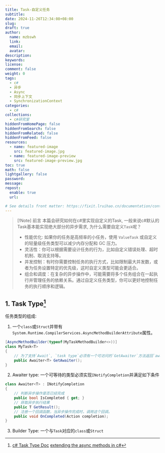 ```yaml
---
title: Task-自定义任务
subtitle:
date: 2024-11-26T12:34:08+08:00
slug:
draft: true
author:
  name: mzbswh
  link:
  email:
  avatar:
description:
keywords:
license:
comment: false
weight: 0
tags:
  - c#
  - 异步
  - Async
  - 同步上下文
  - SynchronizationContext
categories:
  - c#
collections:
  - c#研究室
hiddenFromHomePage: false
hiddenFromSearch: false
hiddenFromRelated: false
hiddenFromFeed: false
resources:
  - name: featured-image
    src: featured-image.jpg
  - name: featured-image-preview
    src: featured-image-preview.jpg
toc: true
math: false
lightgallery: false
password:
message:
repost:
  enable: true
  url:

# See details front matter: https://fixit.lruihao.cn/documentation/content-management/introduction/#front-matter
---
```


> [!Note] 前言
> 本篇会研究如何在c#里实现自定义的Task, 一般来说c#默认的Task基本能实现绝大部分的异步需求, 为什么需要自定义`Task`呢？
> - 性能优化: 如果你的任务是高频率的小任务，使用 `ValueTask` 或自定义的轻量级任务类型可以减少内存分配和 GC 压力。
> - 灵活性：你可以根据需要设计任务的行为，比如自定义错误处理、超时机制、取消支持等。
> - 并发控制：有时你需要控制任务的执行方式，比如限制最大并发数，或者为任务设置特定的优先级，这时自定义类型可能会更适合。
> - 组合和调度：在复杂的异步操作中，可能需要将多个任务组合在一起执行并管理任务的依赖关系。通过自定义任务类型，你可以更好地控制任务的执行顺序和逻辑。

## 1. Task Type[^1]
[^1]: [c# Task Type Doc](https://github.com/dotnet/roslyn/blob/main/docs/features/task-types.md) [extending the async methods in c#](https://devblogs.microsoft.com/premier-developer/extending-the-async-methods-in-c/)

任务类型的组成:
1. 一个`class`或`Struct`并带有`System.Runtime.CompilerServices.AsyncMethodBuilderAttribute`属性。   
```c#
[AsyncMethodBuilder(typeof(MyTaskMethodBuilder<>))]
class MyTask<T>
{
    // 为了支持`Await`, `task type`必须有一个可访问的`GetAwaiter`方法返回`awaiter type`。
    public Awaiter<T> GetAwaiter();
}
```
2. Awaiter type: 一个可等待的类型必须实现`INotifyCompletion`并满足如下条件
```c#
class Awaiter<T> : INotifyCompletion
{
    // 判断异步操作是否已经完成
    public bool IsCompleted { get; }
    // 获取异步执行结果
    public T GetResult();
    // 注册一个回调函数，当异步操作完成时，调用这个回调。
    public void OnCompleted(Action completion);
}
```
3. Builder Type: 一个与`Task`对应的`class`或`Struct`
